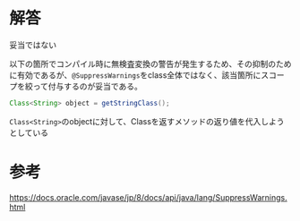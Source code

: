# 解答
妥当ではない

以下の箇所でコンパイル時に無検査変換の警告が発生するため、その抑制のために有効であるが、`@SuppressWarnings`をclass全体ではなく、該当箇所にスコープを絞って付与するのが妥当である。
```java
Class<String> object = getStringClass();
```
`Class<String>`のobjectに対して、Classを返すメソッドの返り値を代入しようとしている

# 参考
https://docs.oracle.com/javase/jp/8/docs/api/java/lang/SuppressWarnings.html
